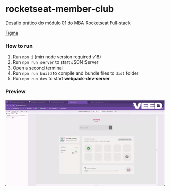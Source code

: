 # rocketseat-member-club

Desafio prático do módulo 01 do MBA Rocketseat Full-stack

[Figma](<https://www.figma.com/design/kjMzbdxchQ0Mg31G2gpQmg/Cart%C3%A3o-fidelidade-(Community)?node-id=3-376&t=tqWWIJdaAweAgvJn-1>)

### How to run

1. Run `npm i` (min node version required v18)
2. Run `npm run server` to start JSON Server
3. Open a second terminal
4. Run `npm run build` to compile and bundle files to `dist` folder
5. Run `npm run dev` to start **webpack-dev-server**

### Preview

![Member club preview](.github/preview-video.gif)
